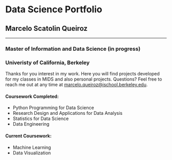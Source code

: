 # Data Science Portfolio

## Marcelo Scatolin Queiroz

---

### Master of Information and Data Science (in progress)

### Univeristy of California, Berkeley

Thanks for you interest in my work. Here you will find projects developed for my classes in MIDS and also personal projects.
Questions? Feel free to reach me out at any time at marcelo.queiroz@ischool.berkeley.edu.

#### Coursework Completed:

* Python Programming for Data Science
* Research Design and Applications for Data Analysis
* Statistics for Data Science
* Data Engineering

#### Current Coursework:

* Machine Learning
* Data Visualization

